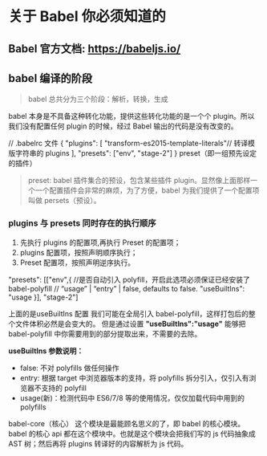 # 关于 Babel 你必须知道的

## Babel 官方文档: <https://babeljs.io/>

## babel 编译的阶段

>babel 总共分为三个阶段：解析，转换，生成

babel 本身是不具备这种转化功能，提供这些转化功能的是一个个 plugin。所以我们没有配置任何 plugin 的时候，经过 Babel 输出的代码是没有改变的。

// .babelrc 文件
{
    "plugins": [
        "transform-es2015-template-literals"// 转译模版字符串的 plugins
    ],
    "presets": ["env", "stage-2"]
}
preset（即一组预先设定的插件）
>preset: babel 插件集合的预设，包含某些插件 plugin。显然像上面那样一个一个配置插件会非常的麻烦，为了方便，babel 为我们提供了一个配置项叫做 persets（预设）。

### plugins 与 presets 同时存在的执行顺序

1. 先执行 plugins 的配置项,再执行 Preset 的配置项；
2. plugins 配置项，按照声明顺序执行；
3. Preset 配置项，按照声明逆序执行。

"presets": [["env",{
    //是否自动引入 polyfill，开启此选项必须保证已经安装了 babel-polyfill
    // “usage” | “entry” | false, defaults to false.
        "useBuiltIns": "usage
    }], "stage-2"]

上面的是useBuiltIns 配置
我们可能在全局引入 babel-polyfill，这样打包后的整个文件体积必然是会变大的。
但是通过设置 **"useBuiltIns":"usage"** 能够把 babel-polyfill 中你需要用到的部分提取出来，不需要的去除。

**useBuiltIns 参数说明：**

* false: 不对 polyfills 做任何操作
* entry: 根据 target 中浏览器版本的支持，将 polyfills 拆分引入，仅引入有浏览器不支持的 polyfill
* usage(新)：检测代码中 ES6/7/8 等的使用情况，仅仅加载代码中用到的 polyfills

<!-- ![avatar](./1-1.tiff) -->

babel-core（核心）
这个模块是最能顾名思义的了，即 babel 的核心模块。babel 的核心 api 都在这个模块中。也就是这个模块会把我们写的 js 代码抽象成 AST 树；然后再将 plugins 转译好的内容解析为 js 代码。
